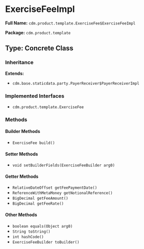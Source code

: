 # ExerciseFeeImpl

**Full Name:** `cdm.product.template.ExerciseFee$ExerciseFeeImpl`

**Package:** `cdm.product.template`

## Type: Concrete Class

### Inheritance

**Extends:**
- `cdm.base.staticdata.party.PayerReceiver$PayerReceiverImpl`

### Implemented Interfaces

- `cdm.product.template.ExerciseFee`

### Methods

#### Builder Methods

- `ExerciseFee build()`

#### Setter Methods

- `void setBuilderFields(ExerciseFeeBuilder arg0)`

#### Getter Methods

- `RelativeDateOffset getFeePaymentDate()`
- `ReferenceWithMetaMoney getNotionalReference()`
- `BigDecimal getFeeAmount()`
- `BigDecimal getFeeRate()`

#### Other Methods

- `boolean equals(Object arg0)`
- `String toString()`
- `int hashCode()`
- `ExerciseFeeBuilder toBuilder()`

